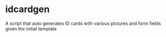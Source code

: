 # idcardgen
A script that auto generates ID cards with various pictures and form fields given the initial template
